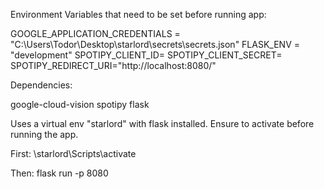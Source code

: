 Environment Variables that need to be set before running app:

GOOGLE_APPLICATION_CREDENTIALS = "C:\Users\Todor\Desktop\starlord\secrets\secrets.json"
FLASK_ENV = "development"
SPOTIPY_CLIENT_ID=
SPOTIPY_CLIENT_SECRET=
SPOTIPY_REDIRECT_URI="http://localhost:8080/"

Dependencies:

google-cloud-vision
spotipy
flask

Uses a virtual env "starlord" with flask installed.
Ensure to activate before running the app.

First:
 \starlord\Scripts\activate

Then:
flask run -p 8080
